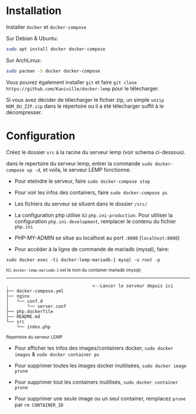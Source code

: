 # Installation

Installer `docker` et `docker-compose`

Sur Debian & Ubuntu:
```bash
sudo apt install docker docker-compose
```

Sur ArchLinux:
```bash
sudo pacman -S docker docker-compose
```

Vous pouvez également installer `git` et faire `git clone https://github.com/Kaniville/docker-lemp` pour le télecharger.

Si vous avez décider de télecharger le fichier zip, un simple `unzip NOM_DU_ZIP.zip` dans le répertoire ou il a été télecharger suffit à le décompresser.

# Configuration

Créez le dossier `src` à la racine du serveur lemp (voir schema ci-dessous).

dans le repertoire du serveur lemp, entrer la commande `sudo docker-compose up -d`, et voila, le serveur LEMP fonctionne.

- Pour eteindre le serveur, faire `sudo docker-compose stop`

- Pour voir les infos des containers, faire `sudo docker-compose ps`

- Les fichiers du serveur se situent dans le dossier `/src/`

- La configuration php utilise ici `php.ini-production`. Pour utiliser la configuration `php.ini-development`, remplacer le contenu du fichier `php.ini`

- PHP-MY-ADMIN se situe au localhost au port `:8080` (`localhost:8080`)

- Pour accéder à la ligne de commande de mariadb (mysql), faire:
```
sudo docker exec -ti docker-lemp-mariadb-1 mysql -u root -p
```
<sub>Ici, `docker-lemp-mariadb-1` est le nom du container mariadb (mysql)</sup>

<hr>

```
.                                <--Lancer le serveur depuis ici
├── docker-compose.yml
├── nginx
│   └── conf.d
│       └── server.conf
├── php.dockerfile
├── README.md
└── src
    └── index.php
```
<sub>Repertoire du serveur LEMP</sub>

- Pour afficher les infos des images/containers docker, `sudo docker images` & `sudo docker container ps`

- Pour supprimer toutes les images docker inutilisées, `sudo docker image prune`

- Pour supprimer tout les containers inutilisés, `sudo docker container prune`

- Pour supprimer une seule image ou un seul container, remplacez `prune` par `rm CONTAINER_ID`
